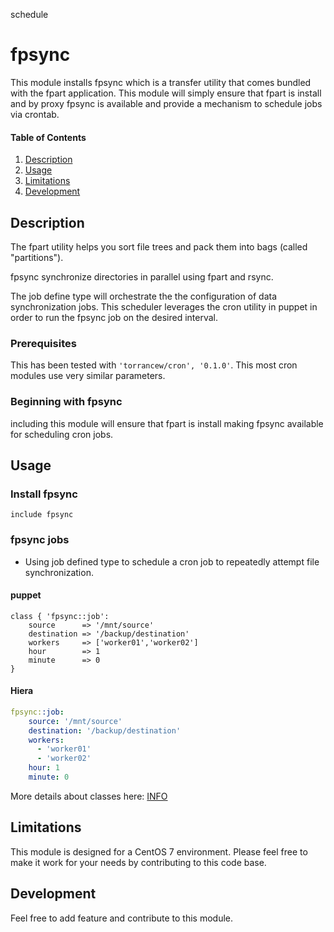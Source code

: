 schedule
# fpsync

This module installs fpsync which is a transfer utility that comes bundled
with the fpart application. This module will simply ensure
that fpart is install and by proxy fpsync is available and provide a
mechanism to schedule jobs via crontab.


#### Table of Contents

1. [Description](#description)
3. [Usage](#usage)
5. [Limitations](#limitations)
6. [Development](#development)

## Description

The fpart utility helps you sort file trees and pack them into bags
(called "partitions").

fpsync synchronize directories in parallel using fpart and rsync.

The job define type will orchestrate the the configuration of data
synchronization jobs. This scheduler leverages the cron utility in
puppet in order to run the fpsync job on the desired interval.

### Prerequisites

This has been tested with `'torrancew/cron', '0.1.0'`. This most
cron modules use very similar parameters.

### Beginning with fpsync

including this module will ensure that fpart is install making fpsync
available for scheduling cron jobs.

## Usage

### Install fpsync

```puppet
include fpsync
```

### fpsync jobs

* Using job defined type to schedule a cron job to repeatedly attempt file
synchronization.
#### puppet
```puppet
class { 'fpsync::job':
    source      => '/mnt/source'
    destination => '/backup/destination'
    workers     => ['worker01','worker02']
    hour        => 1
    minute      => 0
}
```
#### Hiera
```yaml
fpsync::job:
    source: '/mnt/source'
    destination: '/backup/destination'
    workers:
      - 'worker01'
      - 'worker02'
    hour: 1
    minute: 0
```
More details about classes here: [INFO](INFO.md)
## Limitations

This module is designed for a CentOS 7 environment. Please feel free to make it work for your needs by contributing to this code base.

## Development

Feel free to add feature and contribute to this module.
